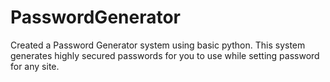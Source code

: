 # PasswordGenerator
Created a Password Generator system using basic python. This system generates highly secured passwords for you to use while setting password for any site. 
